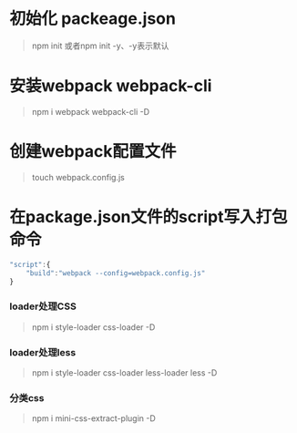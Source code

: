 # 初始化 packeage.json
> npm init 或者npm init -y、-y表示默认

# 安装webpack webpack-cli
> npm i webpack webpack-cli -D    

# 创建webpack配置文件
> touch webpack.config.js

# 在package.json文件的script写入打包命令
```javascript
"script":{
    "build":"webpack --config=webpack.config.js"
}
```

### loader处理CSS
> npm i style-loader css-loader -D

### loader处理less
> npm i style-loader css-loader less-loader less -D

### 分类css
> npm i mini-css-extract-plugin -D
